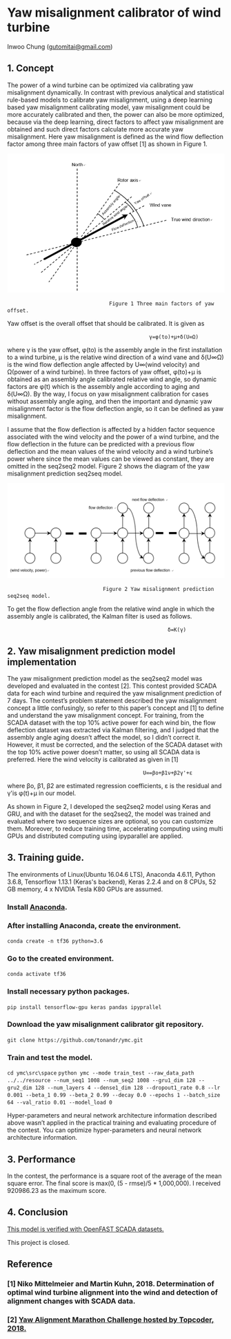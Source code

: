 # Yaw misalignment calibrator of wind turbine

Inwoo Chung (gutomitai@gmail.com)


## 1. Concept

The power of a wind turbine can be optimized via calibrating yaw misalignment dynamically. In contrast with previous analytical and statistical rule-based models to calibrate yaw misalignment, using a deep learning based yaw misalignment calibrating model, yaw misalignment could be more accurately calibrated and then, the power can also be more optimized, because via the deep learning, direct factors to affect yaw misalignment are obtained and such direct factors calculate more accurate yaw misalignment. Here yaw misalignment is defined as the wind flow deflection factor among three main factors of yaw offset [1] as shown in Figure 1.

![Imgur](docs/fig1.png)

                                     Figure 1 Three main factors of yaw offset.

Yaw offset is the overall offset that should be calibrated. It is given as

                                                  γ=φ(to)+μ+δ(U∞Ω)

where γ is the yaw offset, φ(to) is the assembly angle in the first installation to a wind turbine, μ is the relative wind direction of a wind vane and δ(U∞Ω) is the wind flow deflection angle affected by U∞(wind velocity) and Ω(power of a wind turbine). In three factors of yaw offset, φ(to)+μ is obtained as an assembly angle calibrated relative wind angle, so dynamic factors are φ(t) which is the assembly angle according to aging and δ(U∞Ω). By the way, I focus on yaw misalignment calibration for cases without assembly angle aging, and then the important and dynamic yaw misalignment factor is the flow deflection angle, so it can be defined as yaw misalignment.

I assume that the flow deflection is affected by a hidden factor sequence associated with the wind velocity and the power of a wind turbine, and the flow deflection in the future can be predicted with a previous flow deflection and the mean values of the wind velocity and a wind turbine’s power where since the mean values can be viewed as constant, they are omitted in the seq2seq2 model. Figure 2 shows the diagram of the yaw misalignment prediction seq2seq model.

![Imgur](docs/fig2.png)

                                   Figure 2 Yaw misalignment prediction seq2seq model.

To get the flow deflection angle from the relative wind angle in which the assembly angle is calibrated, the Kalman filter is used as follows.

                                                        δ=K(γ)
 
## 2. Yaw misalignment prediction model implementation

The yaw misalignment prediction model as the seq2seq2 model was developed and evaluated in the contest [2]. This contest provided SCADA data for each wind turbine and required the yaw misalignment prediction of 7 days. The contest’s problem statement described the yaw misalignment concept a little confusingly, so refer to this paper’s concept and [1] to define and understand the yaw misalignment concept. For training, from the SCADA dataset with the top 10% active power for each wind bin, the flow deflection dataset was extracted via Kalman filtering, and I judged that the assembly angle aging doesn’t affect the model, so I didn’t correct it. However, it must be corrected, and the selection of the SCADA dataset with the top 10% active power doesn’t matter, so using all SCADA data is preferred. Here the wind velocity is calibrated as given in [1]

                                                U∞=βo+β1ν+β2γ'+ε

where  βo, β1,  β2 are estimated regression coefficients, ε is the residual and  γ'is φ(t)+μ in our model.

As shown in Figure 2, I developed the seq2seq2 model using Keras and GRU, and with the dataset for the seq2seq2, the model was trained and evaluated where two sequence sizes are optional, so you can customize them. Moreover, to reduce training time, accelerating computing using multi GPUs and distributed computing using ipyparallel are applied.

## 3. Training guide.

The environments of Linux(Ubuntu 16.04.6 LTS), Anaconda 4.6.11, Python 3.6.8, Tensorflow 1.13.1 (Keras's backend), Keras 2.2.4 and on 8 CPUs, 52 GB memory, 4 x NVIDIA Tesla K80 GPUs are assumed.

### Install [Anaconda](https://docs.anaconda.com/anaconda/install/linux/).

### After installing Anaconda, create the environment.

```conda create -n tf36 python=3.6```

### Go to the created environment.

```conda activate tf36```

### Install necessary python packages.

```pip install tensorflow-gpu keras pandas ipyprallel```

### Download the yaw misalignment calibrator git repository.

```git clone https://github.com/tonandr/ymc.git```

### Train and test the model.
```cd ymc\src\space```
```python ymc --mode train_test --raw_data_path ../../resource --num_seq1 1008 --num_seq2 1008 --gru1_dim 128 --gru2_dim 128 --num_layers 4 --dense1_dim 128 --dropout1_rate 0.8 --lr 0.001 --beta_1 0.99 --beta_2 0.99 --decay 0.0 --epochs 1 --batch_size 64 --val_ratio 0.01 --model_load 0```

Hyper-parameters and neural network architecture information described above wasn’t applied in the practical training and evaluating procedure of the contest. You can optimize hyper-parameters and neural network architecture information.

## 3. Performance
In the contest, the performance is a square root of the average of the mean square error. The final score is max(0, (5 - rmse)/5 * 1,000,000). I received 920986.23 as the maximum score.


## 4. Conclusion

[This model is verified with OpenFAST SCADA datasets.](https://www.linkedin.com/feed/update/urn:li:activity:7021055775426940928)

This project is closed.

## Reference
### [1] Niko Mittelmeier and Martin Kuhn, 2018. Determination of optimal wind turbine alignment into the wind and detection of alignment changes with SCADA data.
### [2] [Yaw Alignment Marathon Challenge hosted by Topcoder, 2018.](https://www.topcoder.com/challenges/17323?tab=details)
 

